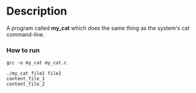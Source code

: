 # Description
A program called **my_cat** which does the same thing as the system's cat command-line.

### How to run
```
gcc -o my_cat my_cat.c

./my_cat file1 file2
content_file_1
content_file_2
```
